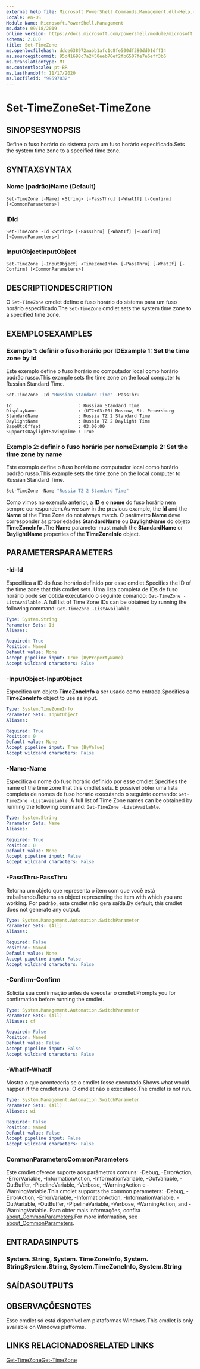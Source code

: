 ```yaml
---
external help file: Microsoft.PowerShell.Commands.Management.dll-Help.xml
Locale: en-US
Module Name: Microsoft.PowerShell.Management
ms.date: 09/18/2019
online version: https://docs.microsoft.com/powershell/module/microsoft.powershell.management/set-timezone?view=powershell-7.2&WT.mc_id=ps-gethelp
schema: 2.0.0
title: Set-TimeZone
ms.openlocfilehash: ddce638972aabb1afc1c8fe500df380dd01dff14
ms.sourcegitcommit: 95d41698c7a2450eeb70ef2fb6507fe7e6eff3b6
ms.translationtype: MT
ms.contentlocale: pt-BR
ms.lasthandoff: 11/17/2020
ms.locfileid: "99597832"
---
```

# <span data-ttu-id="d33f9-102">Set-TimeZone</span><span class="sxs-lookup"><span data-stu-id="d33f9-102">Set-TimeZone</span></span>

## <span data-ttu-id="d33f9-103">SINOPSE</span><span class="sxs-lookup"><span data-stu-id="d33f9-103">SYNOPSIS</span></span>
<span data-ttu-id="d33f9-104">Define o fuso horário do sistema para um fuso horário especificado.</span><span class="sxs-lookup"><span data-stu-id="d33f9-104">Sets the system time zone to a specified time zone.</span></span>

## <span data-ttu-id="d33f9-105">SYNTAX</span><span class="sxs-lookup"><span data-stu-id="d33f9-105">SYNTAX</span></span>

### <span data-ttu-id="d33f9-106">Nome (padrão)</span><span class="sxs-lookup"><span data-stu-id="d33f9-106">Name (Default)</span></span>

```
Set-TimeZone [-Name] <String> [-PassThru] [-WhatIf] [-Confirm] [<CommonParameters>]
```

### <span data-ttu-id="d33f9-107">ID</span><span class="sxs-lookup"><span data-stu-id="d33f9-107">Id</span></span>

```
Set-TimeZone -Id <String> [-PassThru] [-WhatIf] [-Confirm] [<CommonParameters>]
```

### <span data-ttu-id="d33f9-108">InputObject</span><span class="sxs-lookup"><span data-stu-id="d33f9-108">InputObject</span></span>

```
Set-TimeZone [-InputObject] <TimeZoneInfo> [-PassThru] [-WhatIf] [-Confirm] [<CommonParameters>]
```

## <span data-ttu-id="d33f9-109">DESCRIPTION</span><span class="sxs-lookup"><span data-stu-id="d33f9-109">DESCRIPTION</span></span>

<span data-ttu-id="d33f9-110">O `Set-TimeZone` cmdlet define o fuso horário do sistema para um fuso horário especificado.</span><span class="sxs-lookup"><span data-stu-id="d33f9-110">The `Set-TimeZone` cmdlet sets the system time zone to a specified time zone.</span></span>

## <span data-ttu-id="d33f9-111">EXEMPLOS</span><span class="sxs-lookup"><span data-stu-id="d33f9-111">EXAMPLES</span></span>

### <span data-ttu-id="d33f9-112">Exemplo 1: definir o fuso horário por ID</span><span class="sxs-lookup"><span data-stu-id="d33f9-112">Example 1: Set the time zone by Id</span></span>

<span data-ttu-id="d33f9-113">Este exemplo define o fuso horário no computador local como horário padrão russo.</span><span class="sxs-lookup"><span data-stu-id="d33f9-113">This example sets the time zone on the local computer to Russian Standard Time.</span></span>

```powershell
Set-TimeZone -Id "Russian Standard Time" -PassThru
```

```Output
Id                         : Russian Standard Time
DisplayName                : (UTC+03:00) Moscow, St. Petersburg
StandardName               : Russia TZ 2 Standard Time
DaylightName               : Russia TZ 2 Daylight Time
BaseUtcOffset              : 03:00:00
SupportsDaylightSavingTime : True
```

### <span data-ttu-id="d33f9-114">Exemplo 2: definir o fuso horário por nome</span><span class="sxs-lookup"><span data-stu-id="d33f9-114">Example 2: Set the time zone by name</span></span>

<span data-ttu-id="d33f9-115">Este exemplo define o fuso horário no computador local como horário padrão russo.</span><span class="sxs-lookup"><span data-stu-id="d33f9-115">This example sets the time zone on the local computer to Russian Standard Time.</span></span>

```powershell
Set-TimeZone -Name "Russia TZ 2 Standard Time"
```

<span data-ttu-id="d33f9-116">Como vimos no exemplo anterior, a **ID** e o **nome** do fuso horário nem sempre correspondem.</span><span class="sxs-lookup"><span data-stu-id="d33f9-116">As we saw in the previous example, the **Id** and the **Name** of the Time Zone do not always match.</span></span>
<span data-ttu-id="d33f9-117">O parâmetro **Name** deve corresponder às propriedades **StandardName** ou **DaylightName** do objeto **TimeZoneInfo** .</span><span class="sxs-lookup"><span data-stu-id="d33f9-117">The **Name** parameter must match the **StandardName** or **DaylightName** properties of the **TimeZoneInfo** object.</span></span>

## <span data-ttu-id="d33f9-118">PARAMETERS</span><span class="sxs-lookup"><span data-stu-id="d33f9-118">PARAMETERS</span></span>

### <span data-ttu-id="d33f9-119">-Id</span><span class="sxs-lookup"><span data-stu-id="d33f9-119">-Id</span></span>

<span data-ttu-id="d33f9-120">Especifica a ID do fuso horário definido por esse cmdlet.</span><span class="sxs-lookup"><span data-stu-id="d33f9-120">Specifies the ID of the time zone that this cmdlet sets.</span></span> <span data-ttu-id="d33f9-121">Uma lista completa de IDs de fuso horário pode ser obtida executando o seguinte comando: `Get-TimeZone -ListAvailable` .</span><span class="sxs-lookup"><span data-stu-id="d33f9-121">A full list of Time Zone IDs can be obtained by running the following command: `Get-TimeZone -ListAvailable`.</span></span>

```yaml
Type: System.String
Parameter Sets: Id
Aliases:

Required: True
Position: Named
Default value: None
Accept pipeline input: True (ByPropertyName)
Accept wildcard characters: False
```

### <span data-ttu-id="d33f9-122">-InputObject</span><span class="sxs-lookup"><span data-stu-id="d33f9-122">-InputObject</span></span>

<span data-ttu-id="d33f9-123">Especifica um objeto **TimeZoneInfo** a ser usado como entrada.</span><span class="sxs-lookup"><span data-stu-id="d33f9-123">Specifies a **TimeZoneInfo** object to use as input.</span></span>

```yaml
Type: System.TimeZoneInfo
Parameter Sets: InputObject
Aliases:

Required: True
Position: 0
Default value: None
Accept pipeline input: True (ByValue)
Accept wildcard characters: False
```

### <span data-ttu-id="d33f9-124">-Name</span><span class="sxs-lookup"><span data-stu-id="d33f9-124">-Name</span></span>

<span data-ttu-id="d33f9-125">Especifica o nome do fuso horário definido por esse cmdlet.</span><span class="sxs-lookup"><span data-stu-id="d33f9-125">Specifies the name of the time zone that this cmdlet sets.</span></span> <span data-ttu-id="d33f9-126">É possível obter uma lista completa de nomes de fuso horário executando o seguinte comando: `Get-TimeZone -ListAvailable` .</span><span class="sxs-lookup"><span data-stu-id="d33f9-126">A full list of Time Zone names can be obtained by running the following command: `Get-TimeZone -ListAvailable`.</span></span>

```yaml
Type: System.String
Parameter Sets: Name
Aliases:

Required: True
Position: 0
Default value: None
Accept pipeline input: False
Accept wildcard characters: False
```

### <span data-ttu-id="d33f9-127">-PassThru</span><span class="sxs-lookup"><span data-stu-id="d33f9-127">-PassThru</span></span>

<span data-ttu-id="d33f9-128">Retorna um objeto que representa o item com que você está trabalhando.</span><span class="sxs-lookup"><span data-stu-id="d33f9-128">Returns an object representing the item with which you are working.</span></span> <span data-ttu-id="d33f9-129">Por padrão, este cmdlet não gera saída.</span><span class="sxs-lookup"><span data-stu-id="d33f9-129">By default, this cmdlet does not generate any output.</span></span>

```yaml
Type: System.Management.Automation.SwitchParameter
Parameter Sets: (All)
Aliases:

Required: False
Position: Named
Default value: None
Accept pipeline input: False
Accept wildcard characters: False
```

### <span data-ttu-id="d33f9-130">-Confirm</span><span class="sxs-lookup"><span data-stu-id="d33f9-130">-Confirm</span></span>

<span data-ttu-id="d33f9-131">Solicita sua confirmação antes de executar o cmdlet.</span><span class="sxs-lookup"><span data-stu-id="d33f9-131">Prompts you for confirmation before running the cmdlet.</span></span>

```yaml
Type: System.Management.Automation.SwitchParameter
Parameter Sets: (All)
Aliases: cf

Required: False
Position: Named
Default value: False
Accept pipeline input: False
Accept wildcard characters: False
```

### <span data-ttu-id="d33f9-132">-WhatIf</span><span class="sxs-lookup"><span data-stu-id="d33f9-132">-WhatIf</span></span>

<span data-ttu-id="d33f9-133">Mostra o que aconteceria se o cmdlet fosse executado.</span><span class="sxs-lookup"><span data-stu-id="d33f9-133">Shows what would happen if the cmdlet runs.</span></span> <span data-ttu-id="d33f9-134">O cmdlet não é executado.</span><span class="sxs-lookup"><span data-stu-id="d33f9-134">The cmdlet is not run.</span></span>

```yaml
Type: System.Management.Automation.SwitchParameter
Parameter Sets: (All)
Aliases: wi

Required: False
Position: Named
Default value: False
Accept pipeline input: False
Accept wildcard characters: False
```

### <span data-ttu-id="d33f9-135">CommonParameters</span><span class="sxs-lookup"><span data-stu-id="d33f9-135">CommonParameters</span></span>

<span data-ttu-id="d33f9-136">Este cmdlet oferece suporte aos parâmetros comuns: -Debug, -ErrorAction, -ErrorVariable, -InformationAction, -InformationVariable, -OutVariable, -OutBuffer, -PipelineVariable, -Verbose, -WarningAction e -WarningVariable.</span><span class="sxs-lookup"><span data-stu-id="d33f9-136">This cmdlet supports the common parameters: -Debug, -ErrorAction, -ErrorVariable, -InformationAction, -InformationVariable, -OutVariable, -OutBuffer, -PipelineVariable, -Verbose, -WarningAction, and -WarningVariable.</span></span> <span data-ttu-id="d33f9-137">Para obter mais informações, confira [about_CommonParameters](https://go.microsoft.com/fwlink/?LinkID=113216).</span><span class="sxs-lookup"><span data-stu-id="d33f9-137">For more information, see [about_CommonParameters](https://go.microsoft.com/fwlink/?LinkID=113216).</span></span>

## <span data-ttu-id="d33f9-138">ENTRADAS</span><span class="sxs-lookup"><span data-stu-id="d33f9-138">INPUTS</span></span>

### <span data-ttu-id="d33f9-139">System. String, System. TimeZoneInfo, System. String</span><span class="sxs-lookup"><span data-stu-id="d33f9-139">System.String, System.TimeZoneInfo, System.String</span></span>

## <span data-ttu-id="d33f9-140">SAÍDAS</span><span class="sxs-lookup"><span data-stu-id="d33f9-140">OUTPUTS</span></span>

## <span data-ttu-id="d33f9-141">OBSERVAÇÕES</span><span class="sxs-lookup"><span data-stu-id="d33f9-141">NOTES</span></span>

<span data-ttu-id="d33f9-142">Esse cmdlet só está disponível em plataformas Windows.</span><span class="sxs-lookup"><span data-stu-id="d33f9-142">This cmdlet is only available on Windows platforms.</span></span>

## <span data-ttu-id="d33f9-143">LINKS RELACIONADOS</span><span class="sxs-lookup"><span data-stu-id="d33f9-143">RELATED LINKS</span></span>

[<span data-ttu-id="d33f9-144">Get-TimeZone</span><span class="sxs-lookup"><span data-stu-id="d33f9-144">Get-TimeZone</span></span>](Get-TimeZone.md)
